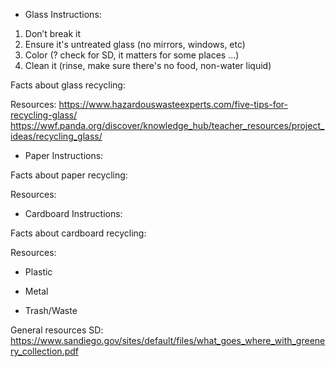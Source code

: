 

- Glass
Instructions:
1. Don’t break it
2. Ensure it's untreated glass (no mirrors, windows, etc)
3. Color (? check for SD, it matters for some places ...)
4. Clean it (rinse, make sure there's no food, non-water liquid)

Facts about glass recycling:


Resources: 
https://www.hazardouswasteexperts.com/five-tips-for-recycling-glass/
https://wwf.panda.org/discover/knowledge_hub/teacher_resources/project_ideas/recycling_glass/


- Paper
Instructions:

Facts about paper recycling:

Resources:

- Cardboard
Instructions:

Facts about cardboard recycling:

Resources:

- Plastic

- Metal

- Trash/Waste



General resources SD:
https://www.sandiego.gov/sites/default/files/what_goes_where_with_greenery_collection.pdf
